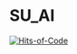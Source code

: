 # SU_AI
[![Hits-of-Code](https://hitsofcode.com/github/yep606/su_ai)](https://hitsofcode.com/view/github/yep606/su_ai)
